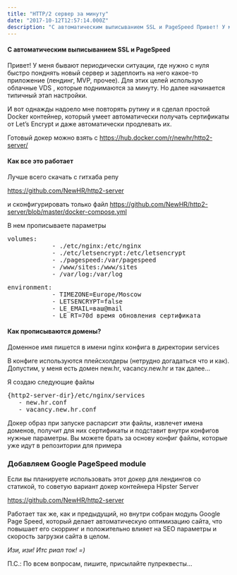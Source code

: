```yaml
---
title: "HTTP/2 сервер за минуту"
date: "2017-10-12T12:57:14.000Z"
description: "С автоматическим выписыванием SSL и PageSpeed Привет! У меня бывают периодически ситуации, где нужно с нуля быстро понднять новы"
---
```


<h4>С автоматическим выписыванием SSL и PageSpeed</h4>
<p>Привет! У меня бывают периодически ситуации, где нужно с нуля быстро понднять новый сервер и задеплоить на него какое-то приложение (лендинг, MVP, прочее). Для этих целей использую облачные VDS , которые поднимаются за минуту. Но далее начинается типичный этап настройки.</p>
<p>И вот однажды надоело мне повторять рутину и я сделал простой Docker контейнер, который умеет автоматически получать сертификаты от Let’s Encrypt и даже автоматически продлевать их.</p>
<p>Готовый докер можно взять с <a href="https://hub.docker.com/r/newhr/http2-server/" target="_blank" rel="noopener noreferrer">https://hub.docker.com/r/newhr/http2-server/</a></p>
<h4>Как все это работает</h4>
<p>Лучше всего скачать с гитхаба репу</p>
<p><a href="https://github.com/NewHR/http2-server">https://github.com/NewHR/http2-server</a></p>
<p>и сконфигурировать только файл <a href="https://github.com/NewHR/http2-server/blob/master/docker-compose.yml" target="_blank" rel="noopener noreferrer">https://github.com/NewHR/http2-server/blob/master/docker-compose.yml</a></p>
<p>В нем прописываете параметры</p>
<pre>volumes:<br>            - ./etc/nginx:/etc/nginx<br>            - ./etc/letsencrypt:/etc/letsencrypt<br>            - ./pagespeed:/var/pagespeed<br>            - /www/sites:/www/sites<br>            - /var/log:/var/log</pre>
<pre>environment:<br>            - TIMEZONE=Europe/Moscow<br>            - LETSENCRYPT=false<br>            - LE_EMAIL=ваш@mail<br>            - LE_RT=70d время обновления сертификата</pre>
<h4>Как прописываются домены?</h4>
<p>Доменное имя пишется в имени nginx конфига в директории services</p>
<p>В конфиге используются плейсхолдеры (нетрудно догадаться что и как). Допустим, у меня есть домен new.hr, vacancy.new.hr и так далее…</p>
<p>Я создаю следующие файлы</p>
<pre>{http2-server-dir}/etc/nginx/services<br>   - new.hr.conf<br>   - vacancy.new.hr.conf</pre>
<p>Докер образ при запуске распарсит эти файлы, извлечет имена доменов, получит для них сертификаты и подставит внутри конфигов нужные параметры. Вы можете брать за основу конфиг файлы, которые уже идут в репозитории для примера</p>
<h3>Добавляем Google PageSpeed module</h3>
<p>Если вы планируете использовать этот докер для лендингов со статикой, то советую вариант докер контейнера Hipster Server</p>
<p><a href="https://github.com/NewHR/http2-server">https://github.com/NewHR/http2-server</a></p>
<p>Работает так же, как и предыдущий, но внутри собран модуль Google Page Speed, который делает автоматическую оптимизацию сайта, что повышает его скорринг и положительно влияет на SEO параметры и скорость загрузки сайта в целом.</p>
<p><em>Изи, изи! Итс риал ток! =)</em></p>
<p>П.С.: По всем вопросам, пишите, присылайте пулреквесты…</p>


